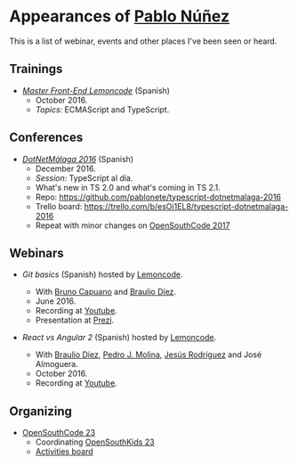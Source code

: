 # Appearances of [Pablo Núñez](https://twitter.com/pablonete)

This is a list of webinar, events and other places I've been seen or heard.

## Trainings

- [*Master Front-End Lemoncode*](http://www.formacion.lemoncode.net/master-frontend) (Spanish)
  - October 2016.
  - *Topics:* ECMAScript and TypeScript. 

## Conferences

- [*DotNetMálaga 2016*](http://dotnetmalaga.es/2016/) (Spanish)
  - December 2016.
  - *Session:* TypeScript al día.
  - What's new in TS 2.0 and what's coming in TS 2.1.
  - Repo: https://github.com/pablonete/typescript-dotnetmalaga-2016
  - Trello board: https://trello.com/b/esOi1EL8/typescript-dotnetmalaga-2016
  - Repeat with minor changes on [OpenSouthCode 2017](https://www.opensouthcode.org/conferences/opensouthcode2017/program/proposals/104)

## Webinars

- *Git basics* (Spanish) hosted by [Lemoncode](http://www.lemoncode.net/).
  - With [Bruno Capuano](https://twitter.com/elbruno) and [Braulio Díez](https://twitter.com/braulio_sl).
  - June 2016.
  - Recording at [Youtube](https://www.youtube.com/watch?v=o9KbZGaQwRc).
  - Presentation at [Prezi](https://prezi.com/luxoohyj5ix9/).

- *React vs Angular 2* (Spanish) hosted by [Lemoncode](http://www.lemoncode.net/).
  - With [Braulio Díez](https://twitter.com/braulio_sl), [Pedro J. Molina](http://pjmolina.com), [Jesús Rodríguez](http://www.angular-tips.com) and José Almoguera.
  - October 2016.
  - Recording at [Youtube](https://www.youtube.com/watch?v=Ic5Ut864iAs).

## Organizing

- [OpenSouthCode 23](https://www.opensouthcode.org/conferences/opensouthcode2023)
  - Coordinating [OpenSouthKids 23](https://www.opensouthcode.org/conferences/opensouthcode2023/program/proposals/648)
  - [Activities board](https://github.com/users/opensouthcode/projects/1/views/1)
